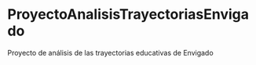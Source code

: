 # ProyectoAnalisisTrayectoriasEnvigado
Proyecto de análisis de las trayectorias educativas de Envigado
